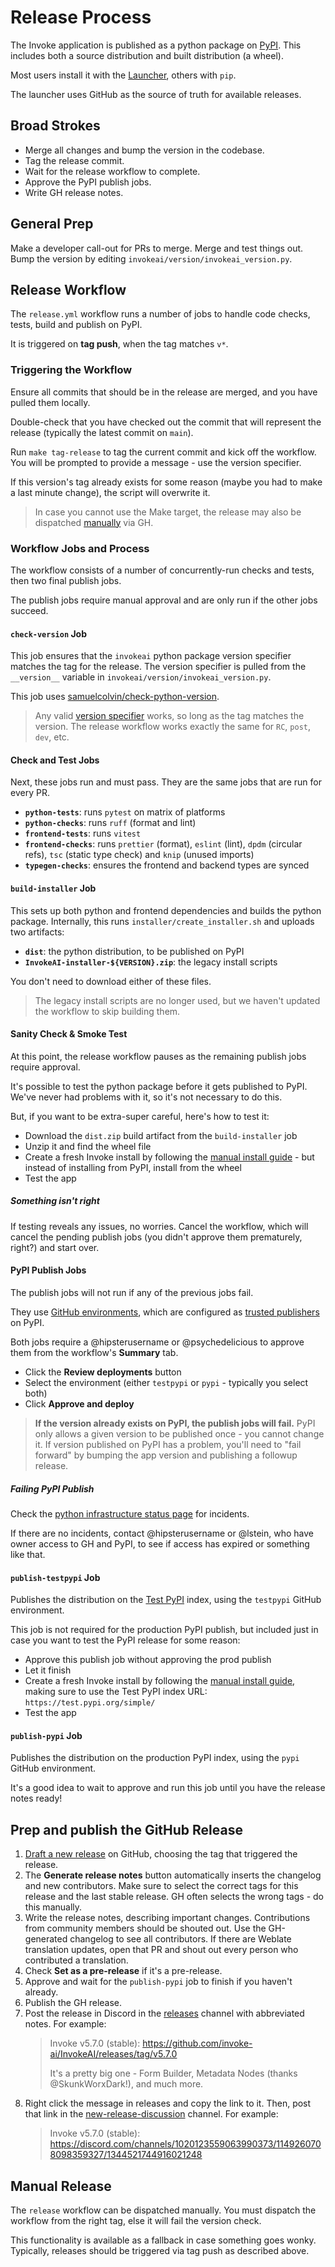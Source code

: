 # Release Process

The Invoke application is published as a python package on [PyPI]. This includes both a source distribution and built distribution (a wheel).

Most users install it with the [Launcher](https://github.com/invoke-ai/launcher/), others with `pip`.

The launcher uses GitHub as the source of truth for available releases.

## Broad Strokes

- Merge all changes and bump the version in the codebase.
- Tag the release commit.
- Wait for the release workflow to complete.
- Approve the PyPI publish jobs.
- Write GH release notes.

## General Prep

Make a developer call-out for PRs to merge. Merge and test things out. Bump the version by editing `invokeai/version/invokeai_version.py`.

## Release Workflow

The `release.yml` workflow runs a number of jobs to handle code checks, tests, build and publish on PyPI.

It is triggered on **tag push**, when the tag matches `v*`.

### Triggering the Workflow

Ensure all commits that should be in the release are merged, and you have pulled them locally.

Double-check that you have checked out the commit that will represent the release (typically the latest commit on `main`).

Run `make tag-release` to tag the current commit and kick off the workflow. You will be prompted to provide a message - use the version specifier.

If this version's tag already exists for some reason (maybe you had to make a last minute change), the script will overwrite it.

> In case you cannot use the Make target, the release may also be dispatched [manually] via GH.

### Workflow Jobs and Process

The workflow consists of a number of concurrently-run checks and tests, then two final publish jobs.

The publish jobs require manual approval and are only run if the other jobs succeed.

#### `check-version` Job

This job ensures that the `invokeai` python package version specifier matches the tag for the release. The version specifier is pulled from the `__version__` variable in `invokeai/version/invokeai_version.py`.

This job uses [samuelcolvin/check-python-version].

> Any valid [version specifier] works, so long as the tag matches the version. The release workflow works exactly the same for `RC`, `post`, `dev`, etc.

#### Check and Test Jobs

Next, these jobs run and must pass. They are the same jobs that are run for every PR.

- **`python-tests`**: runs `pytest` on matrix of platforms
- **`python-checks`**: runs `ruff` (format and lint)
- **`frontend-tests`**: runs `vitest`
- **`frontend-checks`**: runs `prettier` (format), `eslint` (lint), `dpdm` (circular refs), `tsc` (static type check) and `knip` (unused imports)
- **`typegen-checks`**: ensures the frontend and backend types are synced

#### `build-installer` Job

This sets up both python and frontend dependencies and builds the python package. Internally, this runs `installer/create_installer.sh` and uploads two artifacts:

- **`dist`**: the python distribution, to be published on PyPI
- **`InvokeAI-installer-${VERSION}.zip`**: the legacy install scripts

You don't need to download either of these files.

> The legacy install scripts are no longer used, but we haven't updated the workflow to skip building them.

#### Sanity Check & Smoke Test

At this point, the release workflow pauses as the remaining publish jobs require approval.

It's possible to test the python package before it gets published to PyPI. We've never had problems with it, so it's not necessary to do this.

But, if you want to be extra-super careful, here's how to test it:

- Download the `dist.zip` build artifact from the `build-installer` job
- Unzip it and find the wheel file
- Create a fresh Invoke install by following the [manual install guide](https://invoke-ai.github.io/InvokeAI/installation/manual/) - but instead of installing from PyPI, install from the wheel
- Test the app

##### Something isn't right

If testing reveals any issues, no worries. Cancel the workflow, which will cancel the pending publish jobs (you didn't approve them prematurely, right?) and start over.

#### PyPI Publish Jobs

The publish jobs will not run if any of the previous jobs fail.

They use [GitHub environments], which are configured as [trusted publishers] on PyPI.

Both jobs require a @hipsterusername or @psychedelicious to approve them from the workflow's **Summary** tab.

- Click the **Review deployments** button
- Select the environment (either `testpypi` or `pypi` - typically you select both)
- Click **Approve and deploy**

> **If the version already exists on PyPI, the publish jobs will fail.** PyPI only allows a given version to be published once - you cannot change it. If version published on PyPI has a problem, you'll need to "fail forward" by bumping the app version and publishing a followup release.

##### Failing PyPI Publish

Check the [python infrastructure status page] for incidents.

If there are no incidents, contact @hipsterusername or @lstein, who have owner access to GH and PyPI, to see if access has expired or something like that.

#### `publish-testpypi` Job

Publishes the distribution on the [Test PyPI] index, using the `testpypi` GitHub environment.

This job is not required for the production PyPI publish, but included just in case you want to test the PyPI release for some reason:

- Approve this publish job without approving the prod publish
- Let it finish
- Create a fresh Invoke install by following the [manual install guide](https://invoke-ai.github.io/InvokeAI/installation/manual/), making sure to use the Test PyPI index URL: `https://test.pypi.org/simple/`
- Test the app

#### `publish-pypi` Job

Publishes the distribution on the production PyPI index, using the `pypi` GitHub environment.

It's a good idea to wait to approve and run this job until you have the release notes ready!

## Prep and publish the GitHub Release

1. [Draft a new release] on GitHub, choosing the tag that triggered the release.
2. The **Generate release notes** button automatically inserts the changelog and new contributors. Make sure to select the correct tags for this release and the last stable release. GH often selects the wrong tags - do this manually.
3. Write the release notes, describing important changes. Contributions from community members should be shouted out. Use the GH-generated changelog to see all contributors. If there are Weblate translation updates, open that PR and shout out every person who contributed a translation.
4. Check **Set as a pre-release** if it's a pre-release.
5. Approve and wait for the `publish-pypi` job to finish if you haven't already.
6. Publish the GH release.
7. Post the release in Discord in the [releases](https://discord.com/channels/1020123559063990373/1149260708098359327) channel with abbreviated notes. For example:
   > Invoke v5.7.0 (stable): <https://github.com/invoke-ai/InvokeAI/releases/tag/v5.7.0>
   >
   > It's a pretty big one - Form Builder, Metadata Nodes (thanks @SkunkWorxDark!), and much more.
8. Right click the message in releases and copy the link to it. Then, post that link in the [new-release-discussion](https://discord.com/channels/1020123559063990373/1149506274971631688) channel. For example:
   > Invoke v5.7.0 (stable): <https://discord.com/channels/1020123559063990373/1149260708098359327/1344521744916021248>

## Manual Release

The `release` workflow can be dispatched manually. You must dispatch the workflow from the right tag, else it will fail the version check.

This functionality is available as a fallback in case something goes wonky. Typically, releases should be triggered via tag push as described above.

[PyPI]: https://pypi.org/
[Draft a new release]: https://github.com/invoke-ai/InvokeAI/releases/new
[Test PyPI]: https://test.pypi.org/
[version specifier]: https://packaging.python.org/en/latest/specifications/version-specifiers/
[GitHub environments]: https://docs.github.com/en/actions/deployment/targeting-different-environments/using-environments-for-deployment
[trusted publishers]: https://docs.pypi.org/trusted-publishers/
[samuelcolvin/check-python-version]: https://github.com/samuelcolvin/check-python-version
[manually]: #manual-release
[python infrastructure status page]: https://status.python.org/

